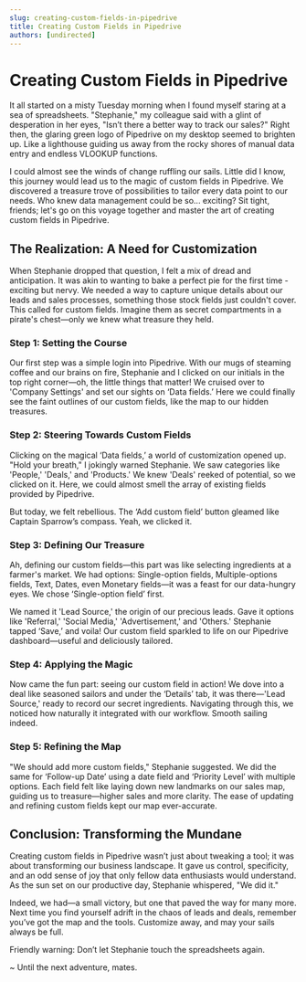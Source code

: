 ```yaml
---
slug: creating-custom-fields-in-pipedrive
title: Creating Custom Fields in Pipedrive
authors: [undirected]
---
```


# Creating Custom Fields in Pipedrive

It all started on a misty Tuesday morning when I found myself staring at a sea of spreadsheets. "Stephanie," my colleague said with a glint of desperation in her eyes, "Isn’t there a better way to track our sales?" Right then, the glaring green logo of Pipedrive on my desktop seemed to brighten up. Like a lighthouse guiding us away from the rocky shores of manual data entry and endless VLOOKUP functions. 

I could almost see the winds of change ruffling our sails. Little did I know, this journey would lead us to the magic of custom fields in Pipedrive. We discovered a treasure trove of possibilities to tailor every data point to our needs. Who knew data management could be so... exciting? Sit tight, friends; let's go on this voyage together and master the art of creating custom fields in Pipedrive.

## The Realization: A Need for Customization

When Stephanie dropped that question, I felt a mix of dread and anticipation. It was akin to wanting to bake a perfect pie for the first time - exciting but nervy. We needed a way to capture unique details about our leads and sales processes, something those stock fields just couldn't cover. This called for custom fields. Imagine them as secret compartments in a pirate's chest—only we knew what treasure they held.

### Step 1: Setting the Course

Our first step was a simple login into Pipedrive. With our mugs of steaming coffee and our brains on fire, Stephanie and I clicked on our initials in the top right corner—oh, the little things that matter! We cruised over to 'Company Settings' and set our sights on ‘Data fields.’ Here we could finally see the faint outlines of our custom fields, like the map to our hidden treasures.

### Step 2: Steering Towards Custom Fields

Clicking on the magical ‘Data fields,’ a world of customization opened up. "Hold your breath," I jokingly warned Stephanie. We saw categories like 'People,' 'Deals,' and 'Products.' We knew 'Deals' reeked of potential, so we clicked on it. Here, we could almost smell the array of existing fields provided by Pipedrive. 

But today, we felt rebellious. The ‘Add custom field’ button gleamed like Captain Sparrow’s compass. Yeah, we clicked it.

### Step 3: Defining Our Treasure

Ah, defining our custom fields—this part was like selecting ingredients at a farmer's market. We had options: Single-option fields, Multiple-options fields, Text, Dates, even Monetary fields—it was a feast for our data-hungry eyes. We chose ‘Single-option field’ first.

We named it 'Lead Source,' the origin of our precious leads. Gave it options like 'Referral,' 'Social Media,' 'Advertisement,' and 'Others.' Stephanie tapped ‘Save,’ and voila! Our custom field sparkled to life on our Pipedrive dashboard—useful and deliciously tailored.

### Step 4: Applying the Magic

Now came the fun part: seeing our custom field in action! We dove into a deal like seasoned sailors and under the ‘Details’ tab, it was there—'Lead Source,' ready to record our secret ingredients. Navigating through this, we noticed how naturally it integrated with our workflow. Smooth sailing indeed.

### Step 5: Refining the Map

"We should add more custom fields," Stephanie suggested. We did the same for ‘Follow-up Date’ using a date field and ‘Priority Level’ with multiple options. Each field felt like laying down new landmarks on our sales map, guiding us to treasure—higher sales and more clarity. The ease of updating and refining custom fields kept our map ever-accurate.

## Conclusion: Transforming the Mundane

Creating custom fields in Pipedrive wasn’t just about tweaking a tool; it was about transforming our business landscape. It gave us control, specificity, and an odd sense of joy that only fellow data enthusiasts would understand. As the sun set on our productive day, Stephanie whispered, "We did it." 

Indeed, we had—a small victory, but one that paved the way for many more. Next time you find yourself adrift in the chaos of leads and deals, remember you’ve got the map and the tools. Customize away, and may your sails always be full.

Friendly warning: Don’t let Stephanie touch the spreadsheets again.

~ Until the next adventure, mates.